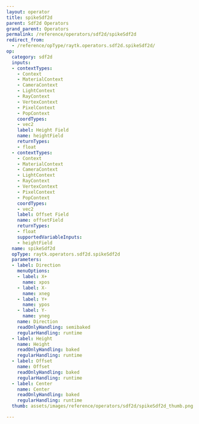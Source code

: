 ```yaml
---
layout: operator
title: spikeSdf2d
parent: Sdf2d Operators
grand_parent: Operators
permalink: /reference/operators/sdf2d/spikeSdf2d
redirect_from:
  - /reference/opType/raytk.operators.sdf2d.spikeSdf2d/
op:
  category: sdf2d
  inputs:
  - contextTypes:
    - Context
    - MaterialContext
    - CameraContext
    - LightContext
    - RayContext
    - VertexContext
    - PixelContext
    - PopContext
    coordTypes:
    - vec2
    label: Height Field
    name: heightField
    returnTypes:
    - float
  - contextTypes:
    - Context
    - MaterialContext
    - CameraContext
    - LightContext
    - RayContext
    - VertexContext
    - PixelContext
    - PopContext
    coordTypes:
    - vec2
    label: Offset Field
    name: offsetField
    returnTypes:
    - float
    supportedVariableInputs:
    - heightField
  name: spikeSdf2d
  opType: raytk.operators.sdf2d.spikeSdf2d
  parameters:
  - label: Direction
    menuOptions:
    - label: X+
      name: xpos
    - label: X-
      name: xneg
    - label: Y+
      name: ypos
    - label: Y-
      name: yneg
    name: Direction
    readOnlyHandling: semibaked
    regularHandling: runtime
  - label: Height
    name: Height
    readOnlyHandling: baked
    regularHandling: runtime
  - label: Offset
    name: Offset
    readOnlyHandling: baked
    regularHandling: runtime
  - label: Center
    name: Center
    readOnlyHandling: baked
    regularHandling: runtime
  thumb: assets/images/reference/operators/sdf2d/spikeSdf2d_thumb.png

---
```

